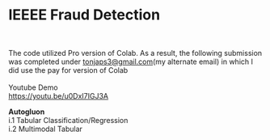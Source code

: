 # IEEEE Fraud Detection <br>
<br>

The code utilized Pro version of Colab. As a result, the following submission was completed under tonjaps3@gmail.com(my alternate email) in which I did use the pay for version of Colab  <br>
<br>
Youtube Demo <br>
https://youtu.be/u0DxI7IGJ3A  <br>

**Autogluon** <br>
i.1 Tabular Classification/Regression <br>
i.2 Multimodal Tabular

